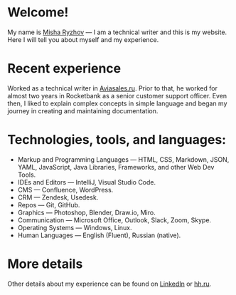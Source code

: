 # Welcome!

My name is [Misha Ryzhov](https://www.linkedin.com/in/mishuks/) — I am a technical writer and this is my website. Here I will tell you about myself and my experience.

# Recent experience
Worked as a technical writer in [Aviasales.ru](https://www.aviasales.ru). Prior to that, he worked for almost two years in Rocketbank as a senior customer support officer. Even then, I liked to explain complex concepts in simple language and began my journey in creating and maintaining documentation.

# Technologies, tools, and languages:
- Markup and Programming Languages — HTML, CSS, Markdown, JSON, YAML, JavaScript, Java Libraries, Frameworks, and other Web Dev Tools.
- IDEs and Editors — IntelliJ, Visual Studio Code.
- CMS — Confluence, WordPress.
- CRM — Zendesk, Usedesk.
- Repos — Git, GitHub.
- Graphics — Photoshop, Blender, Draw.io, Miro.
- Communication — Microsoft Office, Outlook, Slack, Zoom, Skype.
- Operating Systems — Windows, Linux.
- Human Languages — English (Fluent), Russian (native).

# More details

Other details about my experience can be found on [LinkedIn](https://www.linkedin.com/in/mishuks/) or [hh.ru](https://hh.ru/resume/d6a31e8eff06ede5f30039ed1f5236506a4e4c).